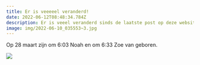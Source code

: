 ```yaml
---
title: Er is veeeeel veranderd!
date: 2022-06-12T08:48:34.784Z
description: Er is veeel veranderd sinds de laatste post op deze website.
image: img/2022-06-10_035553~3.jpg
---
```

Op 28 maart zijn om 6:03 Noah en om 6:33 Zoe van geboren.

![](img/img_20220328_064608.jpg)